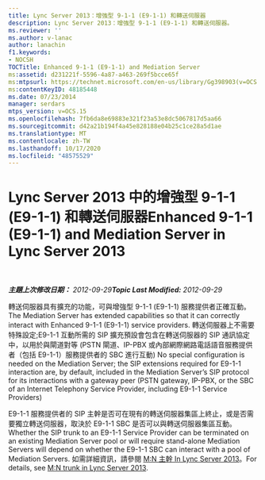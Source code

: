 ```yaml
---
title: Lync Server 2013：增強型 9-1-1 (E9-1-1) 和轉送伺服器
description: Lync Server 2013：增強型 9-1-1 (E9-1-1) 和轉送伺服器。
ms.reviewer: ''
ms.author: v-lanac
author: lanachin
f1.keywords:
- NOCSH
TOCTitle: Enhanced 9-1-1 (E9-1-1) and Mediation Server
ms:assetid: d231221f-5596-4a87-a463-269f5bcce65f
ms:mtpsurl: https://technet.microsoft.com/en-us/library/Gg398903(v=OCS.15)
ms:contentKeyID: 48185448
ms.date: 07/23/2014
manager: serdars
mtps_version: v=OCS.15
ms.openlocfilehash: 7fb6da8e69883e321f23a53e8dc5067817d5aa66
ms.sourcegitcommit: d42a21b194f4a45e828188e04b25c1ce28a5d1ae
ms.translationtype: MT
ms.contentlocale: zh-TW
ms.lasthandoff: 10/17/2020
ms.locfileid: "48575529"
---
```

# <a name="enhanced-9-1-1-e9-1-1-and-mediation-server-in-lync-server-2013"></a><span data-ttu-id="7085e-103">Lync Server 2013 中的增強型 9-1-1 (E9-1-1) 和轉送伺服器</span><span class="sxs-lookup"><span data-stu-id="7085e-103">Enhanced 9-1-1 (E9-1-1) and Mediation Server in Lync Server 2013</span></span>

<div data-xmlns="http://www.w3.org/1999/xhtml">

<div class="topic" data-xmlns="http://www.w3.org/1999/xhtml" data-msxsl="urn:schemas-microsoft-com:xslt" data-cs="https://msdn.microsoft.com/">

<div data-asp="https://msdn2.microsoft.com/asp">



</div>

<div id="mainSection">

<div id="mainBody">

<span> </span>

<span data-ttu-id="7085e-104">_**主題上次修改日期：** 2012-09-29_</span><span class="sxs-lookup"><span data-stu-id="7085e-104">_**Topic Last Modified:** 2012-09-29_</span></span>

<span data-ttu-id="7085e-105">轉送伺服器具有擴充的功能，可與增強型 9-1-1 (E9-1-1) 服務提供者正確互動。</span><span class="sxs-lookup"><span data-stu-id="7085e-105">The Mediation Server has extended capabilities so that it can correctly interact with Enhanced 9-1-1 (E9-1-1) service providers.</span></span> <span data-ttu-id="7085e-106">轉送伺服器上不需要特殊設定;E9-1-1 互動所需的 SIP 擴充預設會包含在轉送伺服器的 SIP 通訊協定中，以用於與閘道對等 (PSTN 閘道、IP-PBX 或內部網際網路電話語音服務提供者（包括 E9-1-1）服務提供者的 SBC 進行互動) </span><span class="sxs-lookup"><span data-stu-id="7085e-106">No special configuration is needed on the Mediation Server; the SIP extensions required for E9-1-1 interaction are, by default, included in the Mediation Server’s SIP protocol for its interactions with a gateway peer (PSTN gateway, IP-PBX, or the SBC of an Internet Telephony Service Provider, including E9-1-1 Service Providers)</span></span>

<span data-ttu-id="7085e-107">E9-1-1 服務提供者的 SIP 主幹是否可在現有的轉送伺服器集區上終止，或是否需要獨立轉送伺服器，取決於 E9-1-1 SBC 是否可以與轉送伺服器集區互動。</span><span class="sxs-lookup"><span data-stu-id="7085e-107">Whether the SIP trunk to an E9-1-1 Service Provider can be terminated on an existing Mediation Server pool or will require stand-alone Mediation Servers will depend on whether the E9-1-1 SBC can interact with a pool of Mediation Servers.</span></span> <span data-ttu-id="7085e-108">如需詳細資訊，請參閱 [M:N 主幹 In Lync Server 2013](lync-server-2013-m-n-trunk.md)。</span><span class="sxs-lookup"><span data-stu-id="7085e-108">For details, see [M:N trunk in Lync Server 2013](lync-server-2013-m-n-trunk.md).</span></span>

</div>

<span> </span>

</div>

</div>

</div>

